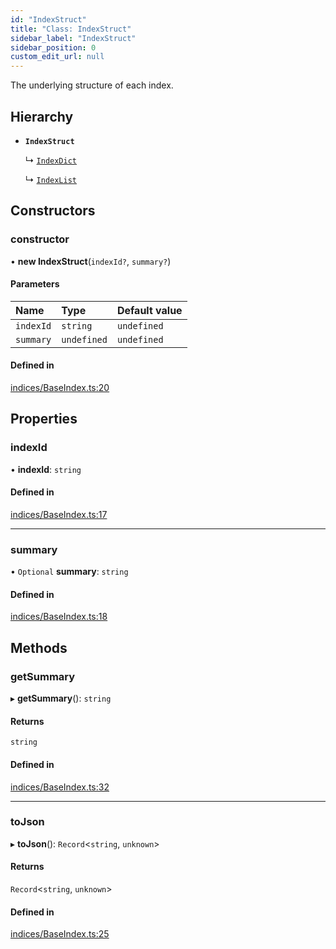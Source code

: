 ```yaml
---
id: "IndexStruct"
title: "Class: IndexStruct"
sidebar_label: "IndexStruct"
sidebar_position: 0
custom_edit_url: null
---
```


The underlying structure of each index.

## Hierarchy

- **`IndexStruct`**

  ↳ [`IndexDict`](IndexDict.md)

  ↳ [`IndexList`](IndexList.md)

## Constructors

### constructor

• **new IndexStruct**(`indexId?`, `summary?`)

#### Parameters

| Name | Type | Default value |
| :------ | :------ | :------ |
| `indexId` | `string` | `undefined` |
| `summary` | `undefined` | `undefined` |

#### Defined in

[indices/BaseIndex.ts:20](https://github.com/run-llama/LlamaIndexTS/blob/80d3fc9/packages/core/src/indices/BaseIndex.ts#L20)

## Properties

### indexId

• **indexId**: `string`

#### Defined in

[indices/BaseIndex.ts:17](https://github.com/run-llama/LlamaIndexTS/blob/80d3fc9/packages/core/src/indices/BaseIndex.ts#L17)

___

### summary

• `Optional` **summary**: `string`

#### Defined in

[indices/BaseIndex.ts:18](https://github.com/run-llama/LlamaIndexTS/blob/80d3fc9/packages/core/src/indices/BaseIndex.ts#L18)

## Methods

### getSummary

▸ **getSummary**(): `string`

#### Returns

`string`

#### Defined in

[indices/BaseIndex.ts:32](https://github.com/run-llama/LlamaIndexTS/blob/80d3fc9/packages/core/src/indices/BaseIndex.ts#L32)

___

### toJson

▸ **toJson**(): `Record`<`string`, `unknown`\>

#### Returns

`Record`<`string`, `unknown`\>

#### Defined in

[indices/BaseIndex.ts:25](https://github.com/run-llama/LlamaIndexTS/blob/80d3fc9/packages/core/src/indices/BaseIndex.ts#L25)
